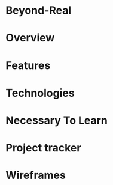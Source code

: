 # Beyond-Real

# Overview

# Features

# Technologies

# Necessary To Learn

# Project tracker

# Wireframes
